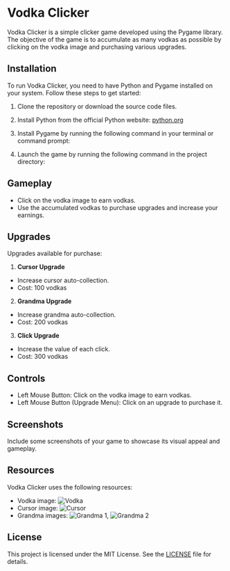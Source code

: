 # Vodka Clicker

Vodka Clicker is a simple clicker game developed using the Pygame library. The objective of the game is to accumulate as many vodkas as possible by clicking on the vodka image and purchasing various upgrades.

## Installation

To run Vodka Clicker, you need to have Python and Pygame installed on your system. Follow these steps to get started:

1. Clone the repository or download the source code files.

2. Install Python from the official Python website: [python.org](https://www.python.org/)

3. Install Pygame by running the following command in your terminal or command prompt:


4. Launch the game by running the following command in the project directory:


## Gameplay

- Click on the vodka image to earn vodkas.
- Use the accumulated vodkas to purchase upgrades and increase your earnings.

## Upgrades

Upgrades available for purchase:

1. **Cursor Upgrade**
- Increase cursor auto-collection.
- Cost: 100 vodkas

2. **Grandma Upgrade**
- Increase grandma auto-collection.
- Cost: 200 vodkas

3. **Click Upgrade**
- Increase the value of each click.
- Cost: 300 vodkas

## Controls

- Left Mouse Button: Click on the vodka image to earn vodkas.
- Left Mouse Button (Upgrade Menu): Click on an upgrade to purchase it.

## Screenshots

Include some screenshots of your game to showcase its visual appeal and gameplay.

## Resources

Vodka Clicker uses the following resources:

- Vodka image: ![Vodka](https://example.com/vodka.png)
- Cursor image: ![Cursor](https://example.com/cursor.png)
- Grandma images: ![Grandma 1](https://example.com/grandma_1.png), ![Grandma 2](https://example.com/grandma_2.png)

## License

This project is licensed under the MIT License. See the [LICENSE](LICENSE) file for details.
